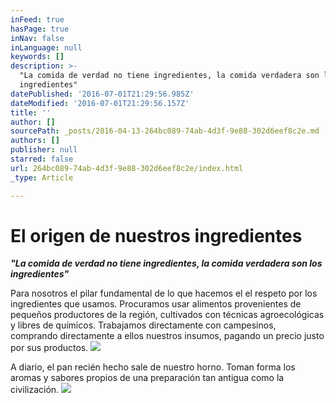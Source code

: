 ```yaml
---
inFeed: true
hasPage: true
inNav: false
inLanguage: null
keywords: []
description: >-
  "La comida de verdad no tiene ingredientes, la comida verdadera son los
  ingredientes"
datePublished: '2016-07-01T21:29:56.985Z'
dateModified: '2016-07-01T21:29:56.157Z'
title: ''
author: []
sourcePath: _posts/2016-04-13-264bc089-74ab-4d3f-9e88-302d6eef8c2e.md
authors: []
publisher: null
starred: false
url: 264bc089-74ab-4d3f-9e88-302d6eef8c2e/index.html
_type: Article

---
```

# El origen de nuestros ingredientes

**_"La comida de verdad no tiene ingredientes, la comida verdadera son los ingredientes"_**

Para nosotros el pilar fundamental de lo que hacemos el el respeto por los ingredientes que usamos. Procuramos usar alimentos provenientes de pequeños productores de la región, cultivados con técnicas agroecológicas y libres de químicos. Trabajamos directamente con campesinos, comprando directamente a ellos nuestros insumos, pagando un precio justo por sus productos. ![](https://the-grid-user-content.s3-us-west-2.amazonaws.com/7e2c79a7-267a-4f9b-b850-446a523c27e6.jpg)

A diario, el pan recién hecho sale de nuestro horno. Toman forma los aromas y sabores propios de una preparación tan antigua como la civilización. ![](https://the-grid-user-content.s3-us-west-2.amazonaws.com/511a98c3-1ed1-4f1f-9b2c-417f18664b49.jpg)